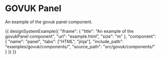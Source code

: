 # GOVUK Panel

An example of the govuk panel component.

{{ designSystemExample({
"iframe": {
    "title": "An example of the govukPanel component",
    "url": "example.html",
    "size": "m"
},
"component": {
    "name": "panel",
    "tabs": ["HTML", "jinja"],
    "include_path": "examples/govuk/components/",
    "source_path": "src/govuk/components/"
}
}) }}
